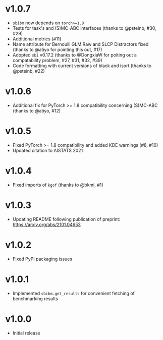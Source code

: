 # v1.0.7

- `sbibm` now depends on `torch>=1.8`
- Tests for task's and (S)MC-ABC interfaces (thanks to @psteinb, #30, #29)
- Additional metrics (#11)
- Name attribute for Bernoulli GLM Raw and SLCP Distractors fixed (thanks to @atiyo for pointing this out, #17)
- Adopted `sbi` v0.17.2 (thanks to @DongxiaW for poiting out a compatability problem, #27, #31, #32, #39)
- Code formatting with current versions of black and isort (thanks to @psteinb, #22)


# v1.0.6

- Additional fix for PyTorch >= 1.8 compatibility concerning (S)MC-ABC (thanks to @atiyo, #12)


# v1.0.5

- Fixed PyTorch >= 1.8 compatibility and added KDE warnings (#8, #10)
- Updated citation to AISTATS 2021


# v1.0.4

- Fixed imports of `kgof` (thanks to @bkmi, #1)


# v1.0.3

- Updating README following publication of preprint: https://arxiv.org/abs/2101.04653


# v1.0.2

- Fixed PyPI packaging issues


# v1.0.1

- Implemented `sbibm.get_results` for convenient fetching of benchmarking results


# v1.0.0

- Initial release
